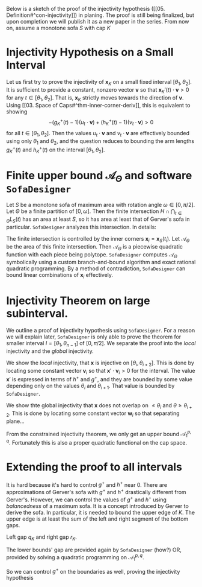 Below is a sketch of the proof of the injectivity hypothesis ([[05. Definition#^con-injectivity]]) in planing. The proof is still being finalized, but upon completion we will publish it as a new paper in the series. 
From now on, assume a monotone sofa $S$ with cap $K$ 

# Injectivity Hypothesis on a Small Interval

Let us first try to prove the injectivity of $\mathbf{x}_K$ on a small fixed interval $[\theta_1, \theta_2]$. It is sufficient to provide a constant, nonzero vector $\mathbf{v}$ so that $\mathbf{x}_K'(t) \cdot \mathbf{v} > 0$ for any $t \in [\theta_1, \theta_2]$. That is, $\mathbf{x}_K$ strictly moves towards the direction of $\mathbf{v}$. Using [[03. Space of Caps#^thm-inner-corner-deriv]], this is equivalent to showing
$$
-(g_K^+(t) - 1) (u_t \cdot \mathbf{v}) + (h_K^+(t) - 1) (v_t \cdot \mathbf{v}) > 0
$$
for all $t \in [\theta_1, \theta_2]$. Then the values $u_t \cdot \mathbf{v}$ and $v_t \cdot \mathbf{v}$ are effectively bounded using only $\theta_1$ and $\theta_2$, and the question reduces to bounding the arm lengths $g_K^+(t)$ and $h_K^+(t)$ on the interval $[\theta_1, \theta_2]$.
# Finite upper bound $\mathcal{A}_\Theta$ and software `SofaDesigner`

Let $S$ be a monotone sofa of maximum area with rotation angle $\omega \in [0, \pi/2]$.
Let $\Theta$ be a finite partition of $[0, \omega]$.
Then the finite intersection $H \cap \bigcap_{t \in \Theta} L_S(t)$ has an area at least $S$, so it has area at least that of Gerver's sofa in particular.
`SofaDesigner` analyzes this intersection. In details:

The finite intersection is controlled by the inner corners $\mathbf{x}_i = \mathbf{x}_S(t_i)$.
Let $\mathcal{A}_\Theta$ be the area of this finite intersection. Then $\mathcal{A}_\Theta$ is a piecewise quadratic function with each piece being polytope.
`SofaDesigner` computes $\mathcal{A}_\Theta$ symbolically using a custom branch-and-bound algorithm and exact rational quadratic programming.
By a method of contradiction, `SofaDesigner` can bound linear combinations of $\mathbf{x}_i$ effectively.

# Injectivity Theorem on large subinterval.

We outline a proof of injectivity hypothesis using `SofaDesigner`. 
For a reason we will explain later, `SofaDesigner` is only able to prove the theorem for smaller interval $I = [\theta_1, \theta_{n-1}]$ of $[0, \pi/2]$.
We separate the proof into the _local_ injectivity and the _global_ injectivity. 

We show the _local_ injectivity, that $\mathbf{x}$ is injective on $[\theta_{i}, \theta_{i+2}]$.  This is done by locating some constant vector $\mathbf{v}_i$ so that $\mathbf{x}' \cdot \mathbf{v}_i > 0$ for the interval.
The value $\mathbf{x}'$ is expressed in terms of $h^+$ and $g^+$, and they are bounded by some value depending only on the values $\theta_i$ and $\theta_{i+1}$.
That value is bounded by `SofaDesigner`. 

We show thte global injectivity that $\mathbf{x}$ does not overlap on $\leq \theta_i$ and $\theta \geq \theta_{i+2}$. This is done by locating some constant vector $\mathbf{w}_i$ so that separating plane...

From the constrained injectivity theorem, we only get an upper bound $\mathcal{A}_{1}^{p, q}$. Fortunately this is also a proper quadratic functional on the cap space.

# Extending the proof to all intervals

It is hard because it's hard to control $g^+$ and $h^+$ near 0. There are approximations of Gerver's sofa with $g^+$ and $h^+$ drastically different from Gerver's.
However, we can control the values of $g^+$ and $h^+$ using _balancedness_ of a maximum sofa.
It is a concept introduced by Gerver to derive the sofa. 
In particular, it is needed to bound the upper edge of $K$. The upper edge is at least the sum of the left and right segment of the bottom gaps.

Left gap $q_K$ and right gap $r_K$.

The lower bounds' gap are provided again by `SofaDesigner` (how?)
OR, provided by solving a quadratic programming on $\mathcal{A}_1^{p, q}$.

So we can control $g^+$ on the boundaries as well, proving the injectivity hypothesis